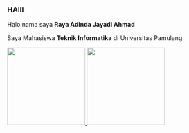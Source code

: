 ### HAIII

Halo nama saya **Raya Adinda Jayadi Ahmad**

Saya Mahasiswa **Teknik Informatika** di Universitas Pamulang

<p align="left">
<a href="https://github.com/rayaadinda">
  <img height="180em" src="https://github-readme-stats-eight-theta.vercel.app/api?username=rayaadinda&show_icons=true&theme=algolia&include_all_commits=true&count_private=true"/>
  <img height="180em" src="https://github-readme-stats-eight-theta.vercel.app/api/top-langs/?username=rayaadinda&layout=compact&langs_count=8&theme=algolia"/>
</a>
</p>

